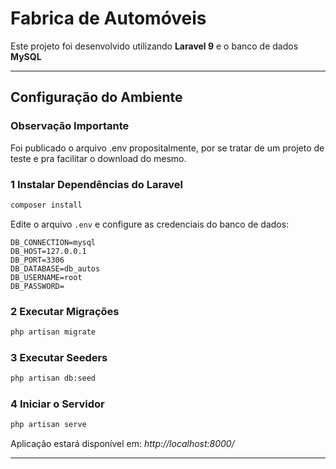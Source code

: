 # Fabrica de Automóveis

Este projeto foi desenvolvido utilizando **Laravel 9** e o banco de dados **MySQL**

---

## Configuração do Ambiente

### **Observação Importante**
Foi publicado o arquivo .env propositalmente, por se tratar de um projeto de teste e pra facilitar o download do mesmo.

### 1 Instalar Dependências do Laravel

```bash
composer install
```

Edite o arquivo `.env` e configure as credenciais do banco de dados:

```
DB_CONNECTION=mysql
DB_HOST=127.0.0.1
DB_PORT=3306
DB_DATABASE=db_autos
DB_USERNAME=root
DB_PASSWORD=
```

### 2 Executar Migrações

```bash
php artisan migrate
```

### 3 Executar Seeders

```bash
php artisan db:seed
```

### 4 Iniciar o Servidor

```bash
php artisan serve
```

Aplicação estará disponível em: *http://localhost:8000/*

---
